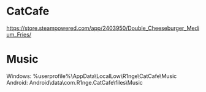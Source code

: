 # CatCafe

https://store.steampowered.com/app/2403950/Double_Cheeseburger_Medium_Fries/

# Music
Windows: %userprofile%\AppData\LocalLow\R1nge\CatCafe\Music  
Android: Android\data\com.R1nge.CatCafe\files\Music
